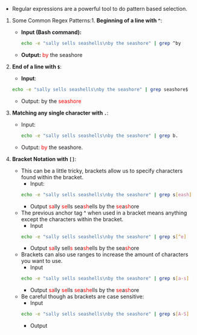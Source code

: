 - Regular expressions are a powerful tool to do pattern based selection.
1.  Some Common Regex Patterns:1. **Beginning of a line with `^`**:
     - **Input (Bash command):**
       ```bash
       echo -e "sally sells seashells\nby the seashore" | grep ^by
       ```
     - **Output:**
       <span style = "color : red;" >by</span> the seashore
     
2. **End of a line with `$`**:
	- **Input**:
	```bash 
	echo -e "sally sells seashells\nby the seashore" | grep seashore$
	```
	- Output:
		by the <span style="color:red;">seashore</span>
		

3. **Matching any single character with `.`**:
	- Input:
		```bash
		echo -e "sally sells seashells\nby the seashore" | grep b.
		```
	- Output:
		<span style="color: red;">by</span> the seashore.

4. **Bracket Notation with `[]`**:
	- This can be a little tricky, brackets allow us to specify characters found within the bracket.
		- Input:
		```bash
		echo -e "sally sells seashells\nby the seashore" | grep s[eash]
		```
		- Output
			<span style="color: red;">sa</span>lly <span style="color: red;">se</span>lls sea<span style="color: red;">sh</span>ells by the <span style="color: red;">se</span>a<span style="color: red;">sh</span>ore
	- The previous anchor tag ^ when used in a bracket means anything except the characters within the bracket.
		- Input
		```bash
		echo -e "sally sells seashells\nby the seashore" | grep s[^e]
		```
		- Output
			<span style="color: red;">sa</span>lly sell<span style="color: red;">s</span> sea<span style="color: red;">sh</span>ells by the sea<span style="color: red;">sh</span>ore
	- Brackets can also use ranges to increase the amount of characters you want to use.
		- Input
		```bash
		echo -e "sally sells seashells\nby the seashore" | grep s[a-s]
		```
		- Output
			<span style="color: red;">sa</span>lly <span style="color: red;">se</span>lls <span style="color: red;">se</span>a<span style="color: red;">she</span>lls by the <span style="color: red;">se</span>a<span style="color: red;">sh</span>ore
	- Be careful though as brackets are case sensitive:
		- Input
		```bash
		echo -e "sally sells seashells\nby the seashore" | grep s[A-S]
		```
		- Output

